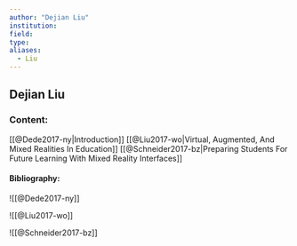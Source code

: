 ```yaml
---
author: "Dejian Liu"
institution:
field:
type:
aliases:
  - Liu
---
```


## Dejian Liu

### Content:
[[@Dede2017-ny|Introduction]]
[[@Liu2017-wo|Virtual, Augmented, And Mixed Realities In Education]]
[[@Schneider2017-bz|Preparing Students For Future Learning With Mixed Reality Interfaces]]

#### Bibliography:

![[@Dede2017-ny]]

![[@Liu2017-wo]]

![[@Schneider2017-bz]]